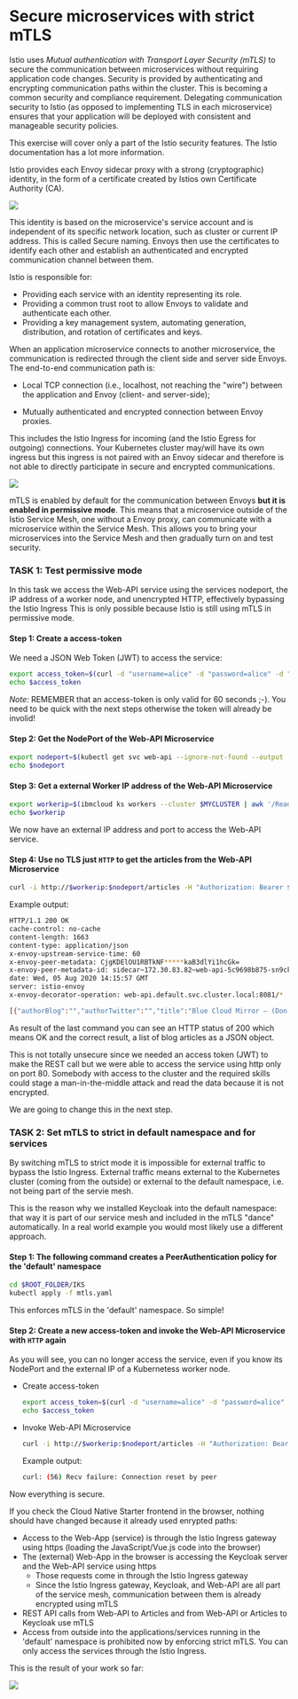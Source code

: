 # Secure microservices with strict mTLS

Istio uses *Mutual authentication with Transport Layer Security (mTLS)* to secure the communication between microservices without requiring application code changes. Security is provided by authenticating and encrypting communication paths within the cluster. This is becoming a common security and compliance requirement. Delegating communication security to Istio (as opposed to implementing TLS in each microservice) ensures that your application will be deployed with consistent and manageable security policies.

This exercise will cover only a part of the Istio security features. The Istio documentation has a lot more information.

Istio provides each Envoy sidecar proxy with a strong (cryptographic) identity, in the form of a certificate created by Istios own Certificate Authority (CA).

![](../../images/Istio-CA.png)

This identity is based on the microservice's service account and is independent of its specific network location, such as cluster or current IP address. This is called Secure naming. Envoys then use the certificates to identify each other and establish an authenticated and encrypted communication channel between them.

Istio is responsible for:

* Providing each service with an identity representing its role.
* Providing a common trust root to allow Envoys to validate and authenticate each other.
* Providing a key management system, automating generation, distribution, and rotation of certificates and keys.

When an application microservice connects to another microservice, the communication is redirected through the client side and server side Envoys. The end-to-end communication path is:

* Local TCP connection (i.e., localhost, not reaching the "wire") between the application and Envoy (client- and server-side);

* Mutually authenticated and encrypted connection between Envoy proxies.

This includes the Istio Ingress for incoming (and the Istio Egress for outgoing) connections. Your Kubernetes cluster may/will have its own ingress but this ingress is not paired with an Envoy sidecar and therefore is not able to directly participate in secure and encrypted communications.

![](../../images/Istio-mTLS.png)

mTLS is enabled by default for the communication between Envoys **but it is enabled in permissive mode**. This means that a microservice outside of the Istio Service Mesh, one without a Envoy proxy, can communicate with a microservice within the Service Mesh. This allows you to bring your microservices into the Service Mesh and then gradually turn on and test security.

### TASK 1: Test permissive mode

In this task we access the Web-API service using the services nodeport, the IP address of a worker node, and unencrypted HTTP, effectively bypassing the Istio Ingress This is only possible because Istio is still using mTLS in permissive mode.

#### Step 1: Create a access-token

We need a JSON Web Token (JWT) to access the service:

```sh
export access_token=$(curl -d "username=alice" -d "password=alice" -d "grant_type=password" -d "client_id=frontend" https://$INGRESSURL/auth/realms/quarkus/protocol/openid-connect/token  | sed -n 's|.*"access_token":"\([^"]*\)".*|\1|p')
echo $access_token
```

_Note:_ REMEMBER that an access-token is only valid for 60 seconds ;-). You need to be quick with the next steps otherwise the token will already be involid!

#### Step 2: Get the NodePort of the Web-API Microservice

```sh
export nodeport=$(kubectl get svc web-api --ignore-not-found --output 'jsonpath={.spec.ports[*].nodePort}')
echo $nodeport
```

#### Step 3: Get a external Worker IP address of the Web-API Microservice

```sh
export workerip=$(ibmcloud ks workers --cluster $MYCLUSTER | awk '/Ready/ {print $2;exit;}')
echo $workerip
```

We now have an external IP address and port to access the Web-API service.

#### Step 4: Use no TLS just `HTTP` to get the articles from the Web-API Microservice

```sh
curl -i http://$workerip:$nodeport/articles -H "Authorization: Bearer $access_token"
```

Example output:

```sh
HTTP/1.1 200 OK
cache-control: no-cache
content-length: 1663
content-type: application/json
x-envoy-upstream-service-time: 60
x-envoy-peer-metadata: CjgKDElOU1RBTkNF*****kaB3dlYi1hcGk=
x-envoy-peer-metadata-id: sidecar~172.30.83.82~web-api-5c9698b875-sn9ck.default~default.svc.cluster.local
date: Wed, 05 Aug 2020 14:15:57 GMT
server: istio-envoy
x-envoy-decorator-operation: web-api.default.svc.cluster.local:8081/*

[{"authorBlog":"","authorTwitter":"","title":"Blue Cloud Mirror — (Don’t) Open The Doors!","url":"https://haralduebele.blog/2019/02/17/blue-cloud-mirror-dont-open-the-doors/"},{"authorBlog":"","authorTwitter":"","title":"Recent Java Updates from IBM","url":"http://heidloff.net/article/recent-java-updates-from-ibm"},******* "title":"Three awesome TensorFlow.js Models for Visual Recognition","url":"http://heidloff.net/article/tensorflowjs-visual-recognition"},{"authorBlog":"","authorTwitter":""]
```

As result of the last command you can see an HTTP status of 200 which means OK and the correct result, a list of blog articles as a JSON object.

This is not totally unsecure since we needed an access token (JWT) to make the REST call but we were able to access the service using http only on port 80. Somebody with access to the cluster and the required skills could stage a man-in-the-middle attack and read the data because it is not encrypted.

We are going to change this in the next step.

### TASK 2: Set mTLS to strict in default namespace and for services

By switching mTLS to strict mode it is impossible for external traffic to bypass the Istio Ingress. External traffic means external to the Kubernetes cluster (coming from the outside) or external to the default namespace, i.e. not being part of the servie mesh.

This is the reason why we installed Keycloak into the default namespace: that way it is part of our service mesh and included in the mTLS "dance" automatically. In a real world example you would most likely use a different approach.

#### Step 1: The following command creates a PeerAuthentication policy for the 'default' namespace

```sh
cd $ROOT_FOLDER/IKS
kubectl apply -f mtls.yaml
```

This enforces mTLS in the 'default' namespace. So simple!

#### Step 2: Create a new access-token and invoke the Web-API Microservice with `HTTP` again

As you will see, you can no longer access the service, even if you know its NodePort and the external IP of a Kubernetess worker node.

* Create access-token

  ```sh
  export access_token=$(curl -d "username=alice" -d "password=alice" -d "grant_type=password" -d "client_id=frontend" https://$INGRESSURL/auth/realms/quarkus/protocol/openid-connect/token  | sed -n 's|.*"access_token":"\([^"]*\)".*|\1|p')
  echo $access_token
  ```

* Invoke Web-API Microservice

  ```sh
  curl -i http://$workerip:$nodeport/articles -H "Authorization: Bearer $access_token"
  ```

  Example output:

  ```sh
  curl: (56) Recv failure: Connection reset by peer
  ```

Now everything is secure.

If you check the Cloud Native Starter frontend in the browser, nothing should have changed because it already used enrypted paths:

* Access to the Web-App (service) is through the Istio Ingress gateway using https (loading the JavaScript/Vue.js code into the browser)
* The (external) Web-App in the browser is accessing the Keycloak server and the Web-API service using https
  * Those requests come in through the Istio Ingress gateway
  * Since the Istio Ingress gateway, Keycloak, and Web-API are all part of the service mesh, communication between them is already encrypted using mTLS
* REST API calls from Web-API to Articles and from Web-API or Articles to Keycloak use mTLS
* Access from outside into the applications/services running in the 'default' namespace is prohibited now by enforcing strict mTLS. You can only access the services through the Istio Ingress.

This is the result of your work so far:

![](../../images/IstioSecurityArchitecture.png)
